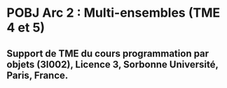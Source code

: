 # POBJ Arc 2 : Multi-ensembles (TME 4 et 5)

## Support de TME du cours programmation par objets (3I002), Licence 3, Sorbonne Université, Paris, France.
